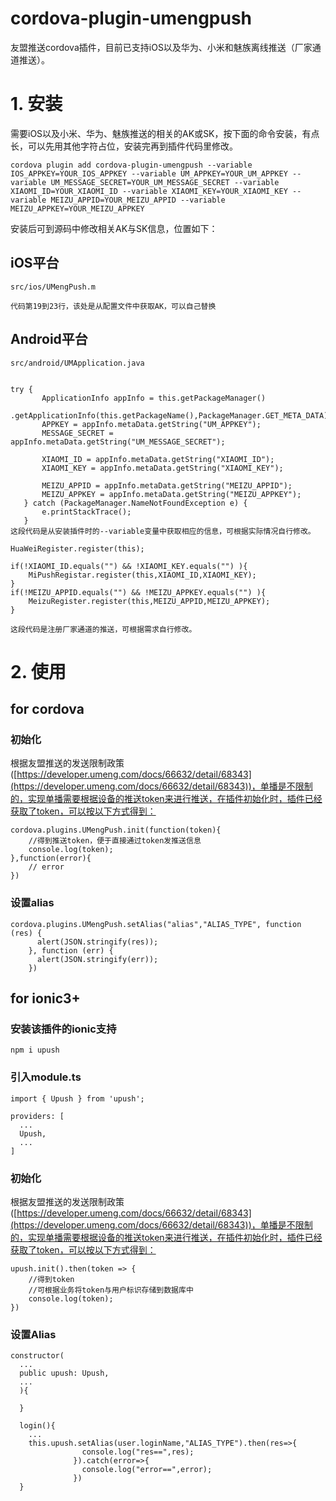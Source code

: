 # cordova-plugin-umengpush
友盟推送cordova插件，目前已支持iOS以及华为、小米和魅族离线推送（厂家通道推送）。

# 1. 安装
需要iOS以及小米、华为、魅族推送的相关的AK或SK，按下面的命令安装，有点长，可以先用其他字符占位，安装完再到插件代码里修改。

```
cordova plugin add cordova-plugin-umengpush --variable IOS_APPKEY=YOUR_IOS_APPKEY --variable UM_APPKEY=YOUR_UM_APPKEY --variable UM_MESSAGE_SECRET=YOUR_UM_MESSAGE_SECRET --variable XIAOMI_ID=YOUR_XIAOMI_ID --variable XIAOMI_KEY=YOUR_XIAOMI_KEY --variable MEIZU_APPID=YOUR_MEIZU_APPID --variable MEIZU_APPKEY=YOUR_MEIZU_APPKEY
```

安装后可到源码中修改相关AK与SK信息，位置如下：
## iOS平台
```
src/ios/UMengPush.m

代码第19到23行，该处是从配置文件中获取AK，可以自己替换
```

## Android平台
```
src/android/UMApplication.java


try {
       ApplicationInfo appInfo = this.getPackageManager()
               .getApplicationInfo(this.getPackageName(),PackageManager.GET_META_DATA);
       APPKEY = appInfo.metaData.getString("UM_APPKEY");
       MESSAGE_SECRET = appInfo.metaData.getString("UM_MESSAGE_SECRET");

       XIAOMI_ID = appInfo.metaData.getString("XIAOMI_ID");
       XIAOMI_KEY = appInfo.metaData.getString("XIAOMI_KEY");

       MEIZU_APPID = appInfo.metaData.getString("MEIZU_APPID");
       MEIZU_APPKEY = appInfo.metaData.getString("MEIZU_APPKEY");
   } catch (PackageManager.NameNotFoundException e) {
       e.printStackTrace();
   }
这段代码是从安装插件时的--variable变量中获取相应的信息，可根据实际情况自行修改。

HuaWeiRegister.register(this);

if(!XIAOMI_ID.equals("") && !XIAOMI_KEY.equals("") ){
	MiPushRegistar.register(this,XIAOMI_ID,XIAOMI_KEY);
}
if(!MEIZU_APPID.equals("") && !MEIZU_APPKEY.equals("") ){
	MeizuRegister.register(this,MEIZU_APPID,MEIZU_APPKEY);
}

这段代码是注册厂家通道的推送，可根据需求自行修改。
```



# 2. 使用
## for cordova

### 初始化
根据友盟推送的发送限制政策([https://developer.umeng.com/docs/66632/detail/68343](https://developer.umeng.com/docs/66632/detail/68343))，单播是不限制的，实现单播需要根据设备的推送token来进行推送，在插件初始化时，插件已经获取了token，可以按以下方式得到：

```
cordova.plugins.UMengPush.init(function(token){
	//得到推送token，便于直接通过token发推送信息
	console.log(token);
},function(error){
	// error
})

```

### 设置alias

```
cordova.plugins.UMengPush.setAlias("alias","ALIAS_TYPE", function (res) {
      alert(JSON.stringify(res));
    }, function (err) {
      alert(JSON.stringify(err));
    })
```



## for ionic3+

### 安装该插件的ionic支持

```
npm i upush
```

### 引入module.ts

```
import { Upush } from 'upush';

providers: [
  ...
  Upush,
  ...
]

```
### 初始化
根据友盟推送的发送限制政策([https://developer.umeng.com/docs/66632/detail/68343](https://developer.umeng.com/docs/66632/detail/68343))，单播是不限制的，实现单播需要根据设备的推送token来进行推送，在插件初始化时，插件已经获取了token，可以按以下方式得到：

```
upush.init().then(token => {
	//得到token
	//可根据业务将token与用户标识存储到数据库中
	console.log(token);
})

```


### 设置Alias

```
constructor(
  ...
  public upush: Upush,
  ...
  ){

  }

  login(){
    ...
    this.upush.setAlias(user.loginName,"ALIAS_TYPE").then(res=>{
                console.log("res==",res);
              }).catch(error=>{
                console.log("error==",error);
              })
  }

```


